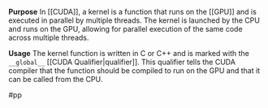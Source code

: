 **Purpose**
In [[CUDA]], a kernel is a function that runs on the [[GPU]] and is executed in parallel by multiple threads. The kernel is launched by the CPU and runs on the GPU, allowing for parallel execution of the same code across multiple threads.

**Usage**
The kernel function is written in C or C++ and is marked with the `__global__` [[CUDA Qualifier|qualifier]]. This qualifier tells the CUDA compiler that the function should be compiled to run on the GPU and that it can be called from the CPU.

#pp 